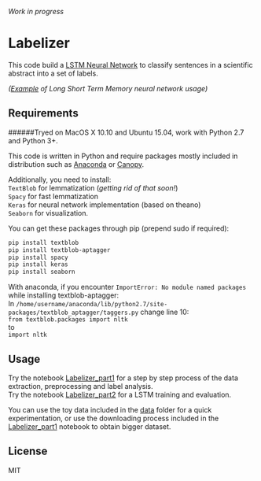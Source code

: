 *Work in progress*

# Labelizer

This code build a [LSTM Neural Network](https://en.wikipedia.org/wiki/Long_short_term_memory) to classify sentences in a scientific abstract into a set of labels.

_([Example](http://karpathy.github.io/2015/05/21/rnn-effectiveness/) of Long Short Term Memory neural network usage)_


## Requirements
######Tryed on MacOS X 10.10 and Ubuntu 15.04, work with Python 2.7 and Python 3+.  

This code is written in Python and require packages mostly included in distribution such as [Anaconda](http://continuum.io/downloads) or [Canopy](https://www.enthought.com/products/canopy/).

Additionally, you need to install:  
`TextBlob` for lemmatization (_getting rid of that soon!_)  
`Spacy` for fast lemmatization  
`Keras` for neural network implementation (based on theano)  
`Seaborn` for visualization.  

You can get these packages through pip (prepend sudo if required):
```bash
pip install textblob
pip install textblob-aptagger
pip install spacy
pip install keras
pip install seaborn
```

With anaconda, if you encounter `ImportError: No module named packages` while installing textblob-aptagger:  
In `/home/username/anaconda/lib/python2.7/site-packages/textblob_aptagger/taggers.py` change line 10:  
`from textblob.packages import nltk`  
to  
`import nltk`



## Usage

Try the notebook [Labelizer_part1](Labelizer_part1) for a step by step process of the data extraction, preprocessing and label analysis.  
Try the notebook [Labelizer_part2](Labelizer_part2) for a LSTM training and evaluation.  

You can use the toy data included in the [data](data) folder for a quick experimentation, or use the downloading process included in the [Labelizer_part1](Labelizer_part1) notebook to obtain bigger dataset.



## License

MIT
